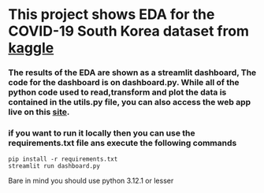 # This project shows EDA for the COVID-19 South Korea dataset from [kaggle](https://www.kaggle.com/datasets/kimjihoo/coronavirusdataset)


### The results of the EDA are shown as a streamlit dashboard, The code for the dashboard is on dashboard.py. While all of the python code used to read,transform and plot the data is contained in the utils.py file, you can also access the web app live on this [site]().

### if you want to run it locally then you can use the requirements.txt file ans execute the following commands

```
pip install -r requirements.txt
streamlit run dashboard.py
```

Bare in mind you should use python 3.12.1 or lesser